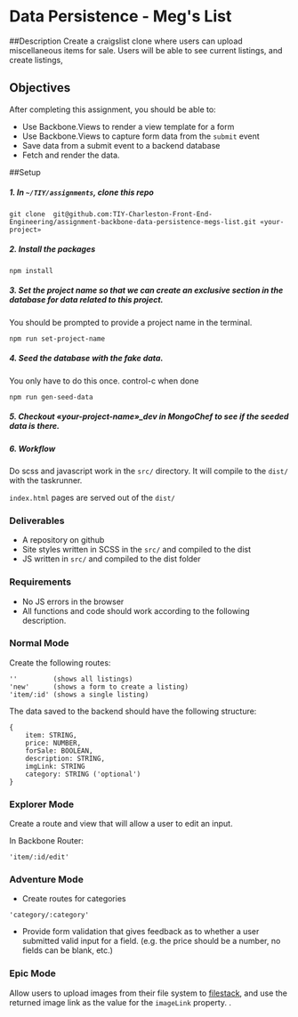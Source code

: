 # Data Persistence - Meg's List
##Description
Create a craigslist clone where users can upload miscellaneous items for sale. 
Users will be able to see current listings, and create listings, 

## Objectives

After completing this assignment, you should be able to:

* Use Backbone.Views to render a view template for a form
* Use Backbone.Views to capture form data from the `submit` event
* Save data from a submit event to a backend database
* Fetch and render the data.


##Setup 

##### 1. In `~/TIY/assignments`, clone this repo
```
git clone  git@github.com:TIY-Charleston-Front-End-Engineering/assignment-backbone-data-persistence-megs-list.git «your-project»
```

##### 2. Install the packages
```
npm install
```

##### 3. Set the project name so that we can create an exclusive section in the database for data related to this project.
You should be prompted to provide a project name in the terminal.

```
npm run set-project-name
```

##### 4. Seed the database with the fake data.
You only have to do this once. control-c when done
```
npm run gen-seed-data
```

##### 5. Checkout «your-project-name»\_dev in MongoChef to see if the seeded data is there.


##### 6. Workflow
Do scss and javascript work in the `src/` directory. It will compile to the `dist/` with the taskrunner.

`index.html` pages are served out of the `dist/`

### Deliverables

* A repository on github
* Site styles written in SCSS in the `src/`  and compiled to the dist
* JS written in `src/` and compiled to the dist folder

### Requirements

* No JS errors in the browser
* All functions and code should work according to the following description.

### Normal Mode
Create the following routes:

```
''         (shows all listings)
'new'      (shows a form to create a listing)
'item/:id' (shows a single listing)
```


The data saved to the backend should have the following structure:

```
{
	item: STRING,
	price: NUMBER,
	forSale: BOOLEAN,
	description: STRING,
	imgLink: STRING
	category: STRING ('optional')
}
```

### Explorer Mode
Create a route and view that will allow a user to edit an input.

In Backbone Router:
```
'item/:id/edit'
```


### Adventure Mode
+ Create routes for categories
```
'category/:category'
```

+ Provide form validation that gives feedback as to whether a user submitted valid input for a field. (e.g. the price should be a number, no fields can be blank, etc.)

### Epic Mode
Allow users to upload images from their file system to [filestack](https://www.filestack.com/), and use the returned image link as the value for the `imageLink` property. .